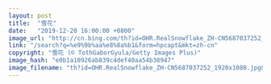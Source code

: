 ```yaml
---
layout: post
title:  "雪花"
date:   "2019-12-20 16:00:00 +0800"
image_url: "http://cn.bing.com/th?id=OHR.RealSnowflake_ZH-CN5687037252_1920x1080.jpg&rf=LaDigue_1920x1080.jpg&pid=hp"
link: "/search?q=%e9%9b%aa%e8%8a%b1&form=hpcapt&mkt=zh-cn"
copyright: "雪花 (© TothGaborGyula/Getty Images Plus)"
image_hash: "e0b1a10926ab839c4def40aa54b38947"
image_filename: "th?id=OHR.RealSnowflake_ZH-CN5687037252_1920x1080.jpg&rf=LaDigue_1920x1080.jpg&pid=hp"
---
```

